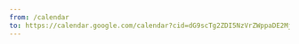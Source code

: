 ```yaml
---
from: /calendar
to: https://calendar.google.com/calendar?cid=dG9scTg2ZDI5NzVrZWppaDE2MjVzN2pxZTBAZ3JvdXAuY2FsZW5kYXIuZ29vZ2xlLmNvbQ
---
```

